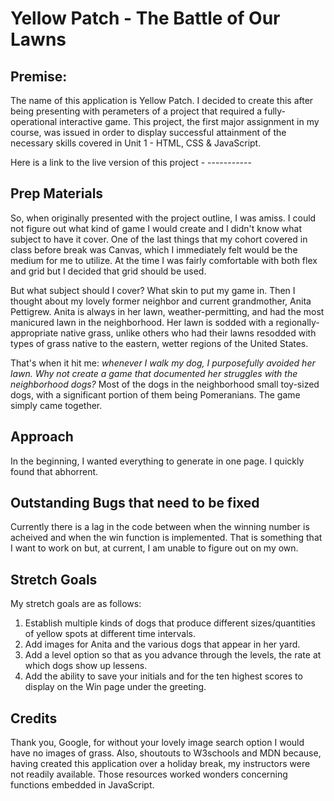 # Yellow Patch - The Battle of Our Lawns

## Premise:
The name of this application is Yellow Patch. I decided to create this after being presenting with perameters of a project that required a fully-operational interactive game. This project, the first major assignment in my course, was issued in order to display successful attainment of the necessary skills covered in Unit 1 - HTML, CSS & JavaScript.

Here is a link to the live version of this project -  -----------

## Prep Materials
So, when originally presented with the project outline, I was amiss. I could not figure out what kind of game I would create and I didn't know what subject to have it cover. One of the last things that my cohort covered in class before break was Canvas, which I immediately felt would be the medium for me to utilize. At the time I was fairly comfortable with both flex and grid but I decided that grid should be used.

But what subject should I cover? What skin to put my game in. Then I thought about my lovely former neighbor and current grandmother, Anita Pettigrew. Anita is always in her lawn, weather-permitting, and had the most manicured lawn in the neighborhood. Her lawn is sodded with a regionally-appropriate native grass, unlike others who had their lawns resodded with types of grass native to the eastern, wetter regions of the United States. 

That's when it hit me: *whenever I walk my dog, I purposefully avoided her lawn. Why not create a game that documented her struggles with the neighborhood dogs?* Most of the dogs in the neighborhood small toy-sized dogs, with a significant portion of them being Pomeranians. The game simply came together.

## Approach
In the beginning, I wanted everything to generate in one page. I quickly found that abhorrent.


## Outstanding Bugs that need to be fixed
Currently there is a lag in the code between when the winning number is acheived and when the win function is implemented. That is something that I want to work on but, at current, I am unable to figure out on my own.

## Stretch Goals
My stretch goals are as follows:
1. Establish multiple kinds of dogs that produce different sizes/quantities of yellow spots at different time intervals.
2. Add images for Anita and the various dogs that appear in her yard.
3. Add a level option so that as you advance through the levels, the rate at which dogs show up lessens.
4. Add the ability to save your initials and for the ten highest scores to display on the Win page under the greeting.


## Credits
Thank you, Google, for without your lovely image search option I would have no images of grass. Also, shoutouts to W3schools and MDN because, having created this application over a holiday break, my instructors were not readily available. Those resources worked wonders concerning functions embedded in JavaScript.